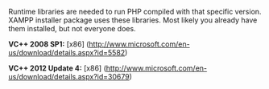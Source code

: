 Runtime libraries are needed to run PHP compiled with that specific version. XAMPP installer package uses these libraries. Most likely you already have them installed, but not everyone does.

**VC++ 2008 SP1:** [x86] (http://www.microsoft.com/en-us/download/details.aspx?id=5582)

**VC++ 2012 Update 4:** [x86] (http://www.microsoft.com/en-us/download/details.aspx?id=30679)